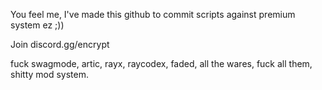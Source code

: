 You feel me, I've made this github to commit scripts against premium system ez ;))

Join discord.gg/encrypt

fuck swagmode, artic, rayx, raycodex, faded, all the wares, fuck all them, shitty mod system.
